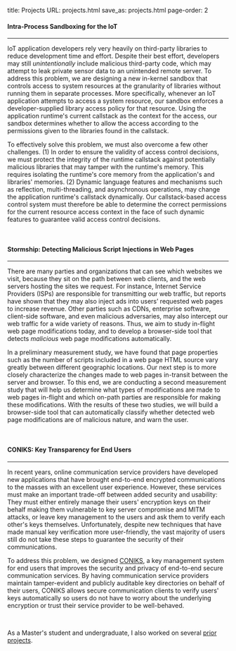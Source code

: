 title: Projects
URL: projects.html
save_as: projects.html
page-order: 2

<div class="left">
<h4 class="text-primary">Intra-Process Sandboxing for the IoT</h4><hr class="line"/>
<div class="inner">
<p>
IoT application developers rely very heavily on third-party libraries
to reduce development time and effort. Despite their best
effort, developers may still <i>unintentionally</i> include malicious
third-party code, which may attempt to leak private sensor data to an
unintended remote server. To address this problem, we are designing a new
in-kernel sandbox that controls access to system resources at the granularity
of libraries without running them in separate processes. More specifically,
whenever an IoT application attempts to access a system resource, our
sandbox enforces a developer-supplied library access policy for that
resource. Using the application runtime's current callstack as the context
for the access, our sandbox determines whether to allow the access
according to the permissions given to the libraries found in the callstack.
</p>
<p>
To effectively solve this problem, we must also overcome a few other
challenges. (1) In order to ensure the validity of access control
decisions, we must protect the integrity of the runtime callstack against
potentially malicious libraries that may tamper with the runtime's memory.
This requires isolating the runtime's core memory from the application's
and libraries' memories.
(2) Dynamic language features and mechanisms such as reflection,
multi-threading, and asynchronous operations, may change the application
runtime's callstack dynamically. Our callstack-based access control system
must therefore be able to determine the correct permissions for the
current resource access context in the face of such dynamic features to
guarantee valid access control decisions.
</p>
</div>

<br/>

<h4 class="text-primary">Stormship: Detecting Malicious Script Injections in Web Pages</h4><hr class="line"/>
<div class="inner">
<p>
There are many parties and organizations that can see which websites we
visit, because they sit on the path between web clients, and the web
servers hosting the sites we request.
For instance, Internet Service Providers (ISPs) are
responsible for transmitting our web traffic, but reports have shown that
they may also inject ads into users’ requested web pages to increase revenue.
Other parties such as CDNs, enterprise software, client-side software,
and even malicious adversaries, may also intercept our web traffic for a
wide variety of reasons. Thus, we aim to study in-flight web page
modifications today, and to develop a browser-side tool that detects
<i>malicious</i> web page modifications automatically.
</p>
<p>
In a preliminary measurement study, we have found that page properties such
as the number of scripts included in a web page HTML source vary greatly
between different geographic locations. Our next step is to more closely
characterize the changes made to web pages in-transit between the server and
browser. To this end, we are conducting a second measurement study that will
help us determine what types of modifications are made to web pages in-flight
and which on-path parties are responsible for making these modifications.
With the results of these two studies, we will build a browser-side tool
that can automatically classify whether detected web page modifications
are of malicious nature, and warn the user.
</p>
</div>

<br/>

<h4 class="text-primary">CONIKS: Key Transparency for End Users</h4><hr class="line"/>
<div class="inner">
<p>
In recent years, online communication service providers have developed
new applications that have brought end-to-end encrypted communications
to the masses with an excellent user experience. However, these services
must make an important trade-off between added security and usability:
They must either entirely manage their users' encryption keys on their behalf
making them vulnerable to key server compromise and MITM attacks,
or leave key management to the users and ask them to verify each other's
keys themselves. Unfortunately, despite new techniques that have made
manual key verification more user-friendly, the vast majority of users still
do not take these steps to guarantee the security of their communications.
</p>
<p>
To address this problem, we designed <a class="text-info" href="https://coniks.cs.princeton.edu">CONIKS</a>, a key management system for end
users that improves the security and privacy of end-to-end secure
communication services. By having communication service providers maintain
tamper-evident and publicly auditable key directories on behalf of their
users, CONIKS allows secure communication clients to verify users' keys
automatically so users do not have to worry about the underlying encryption
or trust their service provider to be well-behaved.
</p>
</div>

<br/>

<p>As a Master's student and undergraduate, I also worked on several <a class="text-info" href="prior-projects.html">prior projects</a>.
</p>
</div>
